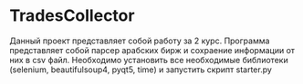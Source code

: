 # TradesCollector
Данный проект представляет собой работу за 2 курс. Программа представляет собой парсер арабских бирж и сохраение информации от них в csv файл. Необходимо установить все необходимые библиотеки (selenium, beautifulsoup4, pyqt5, time) и запустить скрипт starter.py
